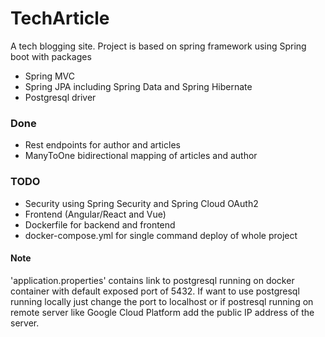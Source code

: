 # TechArticle
A tech blogging site. Project is based on spring
framework using Spring boot with packages
- Spring MVC
- Spring JPA including Spring Data and Spring Hibernate
- Postgresql driver

### Done
- Rest endpoints for author and articles
- ManyToOne bidirectional mapping of articles and author

### TODO
- Security using Spring Security and Spring Cloud OAuth2
- Frontend (Angular/React and Vue)
- Dockerfile for backend and frontend
- docker-compose.yml for single command deploy of whole project

#### Note
'application.properties' contains link to postgresql running
on docker container with default exposed port of 5432. If want to use
postgresql running locally just change the port to localhost or
if postresql running on remote server like Google Cloud Platform
add the public IP address of the server.
 